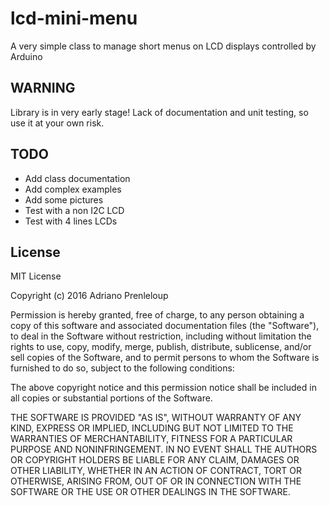 # lcd-mini-menu
A very simple class to manage short menus on LCD displays controlled by Arduino

## WARNING
Library is in very early stage! 
Lack of documentation and unit testing, so use it at your own risk. 

## TODO
* Add class documentation
* Add complex examples
* Add some pictures
* Test with a non I2C LCD
* Test with 4 lines LCDs 

## License
MIT License

Copyright (c) 2016 Adriano Prenleloup

Permission is hereby granted, free of charge, to any person obtaining a copy
of this software and associated documentation files (the "Software"), to deal
in the Software without restriction, including without limitation the rights
to use, copy, modify, merge, publish, distribute, sublicense, and/or sell
copies of the Software, and to permit persons to whom the Software is
furnished to do so, subject to the following conditions:

The above copyright notice and this permission notice shall be included in all
copies or substantial portions of the Software.

THE SOFTWARE IS PROVIDED "AS IS", WITHOUT WARRANTY OF ANY KIND, EXPRESS OR
IMPLIED, INCLUDING BUT NOT LIMITED TO THE WARRANTIES OF MERCHANTABILITY,
FITNESS FOR A PARTICULAR PURPOSE AND NONINFRINGEMENT. IN NO EVENT SHALL THE
AUTHORS OR COPYRIGHT HOLDERS BE LIABLE FOR ANY CLAIM, DAMAGES OR OTHER
LIABILITY, WHETHER IN AN ACTION OF CONTRACT, TORT OR OTHERWISE, ARISING FROM,
OUT OF OR IN CONNECTION WITH THE SOFTWARE OR THE USE OR OTHER DEALINGS IN THE
SOFTWARE.
